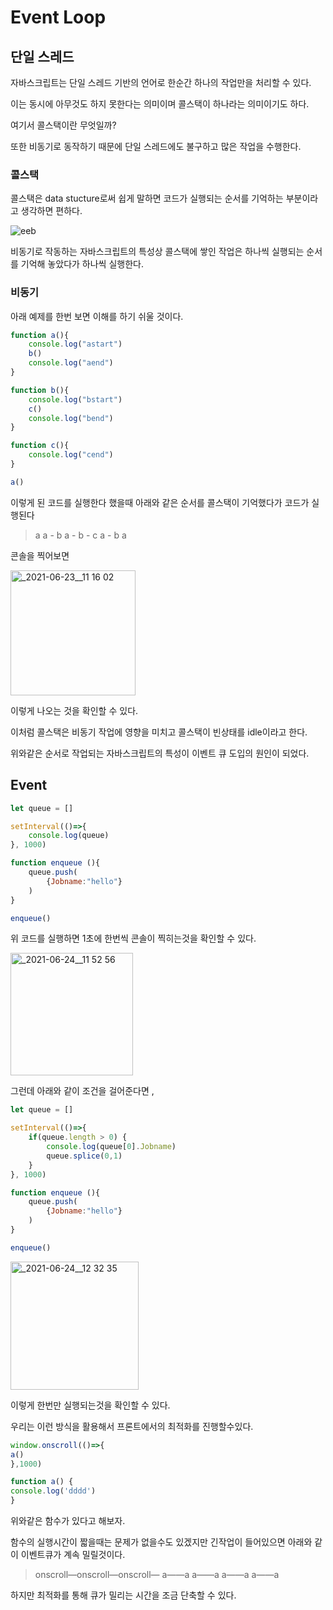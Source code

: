 # Event Loop

## 단일 스레드

자바스크립트는 단일 스레드 기반의 언어로 한순간 하나의 작업만을 처리할 수 있다. 

이는 동시에 아무것도 하지 못한다는 의미이며 콜스택이 하나라는 의미이기도 하다.

여기서 콜스택이란 무엇일까?

또한 비동기로 동작하기 때문에 단일 스레드에도 불구하고 많은 작업을 수행한다.

### 콜스택

콜스택은 data stucture로써 쉽게 말하면 코드가 실행되는 순서를 기억하는 부분이라고 생각하면 편하다.

![eeb](https://user-images.githubusercontent.com/58289110/123382070-77823a00-d5cc-11eb-9425-793187f340f9.png)

비동기로 작동하는 자바스크립트의 특성상 콜스택에 쌓인 작업은 하나씩 실행되는 순서를 기억해 놓았다가 하나씩 실행한다.

### 비동기

아래 예제를 한번 보면 이해를 하기 쉬울 것이다.

```jsx
function a(){
    console.log("astart")
    b()
    console.log("aend")
}

function b(){
    console.log("bstart")
    c()
    console.log("bend")
}

function c(){
    console.log("cend")
}

a()
```

이렇게 된 코드를 실행한다 했을때 아래와 같은 순서를 콜스택이 기억했다가 코드가 실행된다

> a
a - b
a - b - c
a - b
a

콘솔을 찍어보면

<img width="200" alt="_2021-06-23__11 16 02" src="https://user-images.githubusercontent.com/58289110/123382098-82d56580-d5cc-11eb-9aa4-1fdd8946f475.png">

이렇게 나오는 것을 확인할 수 있다.

이처럼 콜스택은 비동기 작업에 영향을 미치고 콜스택이 빈상태를 idle이라고 한다.

위와같은 순서로 작업되는 자바스크립트의 특성이 이벤트 큐 도입의 원인이 되었다.

## Event

```jsx
let queue = []

setInterval(()=>{
    console.log(queue)
}, 1000)

function enqueue (){
    queue.push(
        {Jobname:"hello"}
    )
}

enqueue()
```

위 코드를 실행하면 1초에 한번씩 콘솔이 찍히는것을 확인할 수 있다.

<img width="196" alt="_2021-06-24__11 52 56" src="https://user-images.githubusercontent.com/58289110/123382125-8a950a00-d5cc-11eb-9d9d-74df27818398.png">

그런데 아래와 같이 조건을 걸어준다면 ,

```jsx
let queue = []

setInterval(()=>{
    if(queue.length > 0) {
        console.log(queue[0].Jobname)
        queue.splice(0,1)
    }
}, 1000)

function enqueue (){
    queue.push(
        {Jobname:"hello"}
    )
}

enqueue()
```

<img width="205" alt="_2021-06-24__12 32 35" src="https://user-images.githubusercontent.com/58289110/123382160-9254ae80-d5cc-11eb-9534-b1ae883a15c1.png">

이렇게 한번만 실행되는것을 확인할 수 있다.

우리는 이런  방식을 활용해서 프론트에서의 최적화를 진행할수있다.

```jsx
window.onscroll(()=>{
a()
},1000)

function a() {
console.log('dddd')
}
```

위와같은 함수가 있다고 해보자.

함수의 실행시간이 짧을때는 문제가 없을수도 있겠지만 긴작업이 들어있으면 아래와 같이 이벤트큐가 계속 밀릴것이다.

> onscroll—onscroll—onscroll—
a——a
        a——a
                a——a
                        a——a

하지만 최적화를 통해 큐가 밀리는 시간을 조금 단축할 수 있다.
